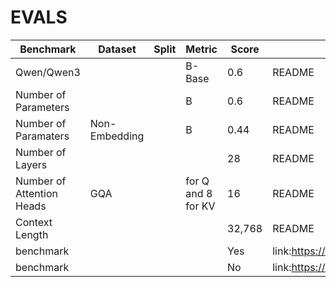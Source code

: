 # EVALS

| Benchmark | Dataset | Split | Metric | Score | Source |
| --- | --- | --- | --- | --- | --- |
| Qwen/Qwen3 |  |  | B-Base | 0.6 | README |
| Number of Parameters |  |  | B | 0.6 | README |
| Number of Paramaters | Non-Embedding |  | B | 0.44 | README |
| Number of Layers |  |  |  | 28 | README |
| Number of Attention Heads | GQA |  | for Q and 8 for KV | 16 | README |
| Context Length |  |  |  | 32,768 | README |
| benchmark |  |  |  | Yes | link:https://qwenlm.github.io/blog/qwen3/ |
| benchmark |  |  |  | No | link:https://qwenlm.github.io/blog/qwen3/ |